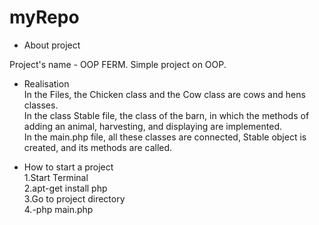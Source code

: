 # myRepo


* About project

Project's name - OOP FERM.
Simple project on OOP. 


* Realisation<br>
In the Files, the Chicken class and the Cow class are cows and hens classes.<br>
In the class Stable file, the class of the barn, in which the methods of adding an animal, harvesting, and displaying are implemented.<br>
In the main.php file, all these classes are connected, Stable object is created, and its methods are called.

* How to start a project<br>
1.Start Terminal<br>
2.apt-get install php<br>
3.Go to project directory<br>
4.-php main.php<br>
